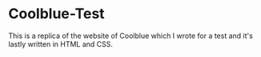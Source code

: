 # Coolblue-Test
This is a replica of the website of Coolblue which I wrote for a test and it's lastly written in HTML and CSS.
